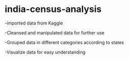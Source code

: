 # india-census-analysis
-imported data from Kaggle

-Cleansed and manipulated data for further use

-Grouped data in different categories according to states

-Visualize data for easy understanding
